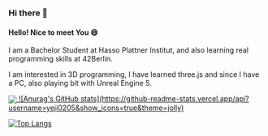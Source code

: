 ### Hi there 👋

<!--
**yeji0205/yeji0205** is a ✨ _special_ ✨ repository because its `README.md` (this file) appears on your GitHub profile.

Here are some ideas to get you started:

- 🔭 I’m currently working on ...
- 🌱 I’m currently learning ...
- 👯 I’m looking to collaborate on ...
- 🤔 I’m looking for help with ...
- 💬 Ask me about ...
- 📫 How to reach me: ...
- 😄 Pronouns: ...
- ⚡ Fun fact: ...
-->
<h4>Hello! Nice to meet You 😄 </h4>

I am a Bachelor Student at Hasso Plattner Institut, 
and also learning real programming skills at 42Berlin. 

I am interested in 3D programming, I have learned three.js and since I have a PC, also playing bit with Unreal Engine 5. 

<a href="https://github.com/yeji0205/github-readme-stats">
  <img align="center" src="https://github-readme-stats.vercel.app/api/pin/?username=yeji0205&repo=github-readme-stats" />
  ![Anurag's GitHub stats](https://github-readme-stats.vercel.app/api?username=yeji0205&show_icons=true&theme=jolly)
</a>



[![Top Langs](https://github-readme-stats.vercel.app/api/top-langs/?username=yeji0205&layout=compact)](https://github.com/anuraghazra/github-readme-stats)
